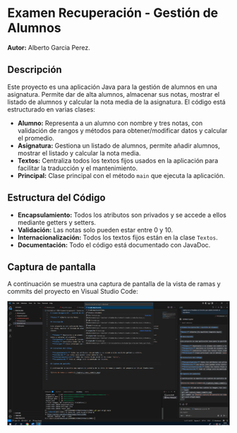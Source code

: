 # Examen Recuperación - Gestión de Alumnos

**Autor:** Alberto Garcia Perez.

## Descripción

Este proyecto es una aplicación Java para la gestión de alumnos en una asignatura. Permite dar de alta alumnos, almacenar sus notas, mostrar el listado de alumnos y calcular la nota media de la asignatura. El código está estructurado en varias clases:

- **Alumno:** Representa a un alumno con nombre y tres notas, con validación de rangos y métodos para obtener/modificar datos y calcular el promedio.
- **Asignatura:** Gestiona un listado de alumnos, permite añadir alumnos, mostrar el listado y calcular la nota media.
- **Textos:** Centraliza todos los textos fijos usados en la aplicación para facilitar la traducción y el mantenimiento.
- **Principal:** Clase principal con el método `main` que ejecuta la aplicación.

## Estructura del Código

- **Encapsulamiento:** Todos los atributos son privados y se accede a ellos mediante getters y setters.
- **Validación:** Las notas solo pueden estar entre 0 y 10.
- **Internacionalización:** Todos los textos fijos están en la clase `Textos`.
- **Documentación:** Todo el código está documentado con JavaDoc.

## Captura de pantalla

A continuación se muestra una captura de pantalla de la vista de ramas y commits del proyecto en Visual Studio Code:

![Vista de ramas y commits](captura.png)
